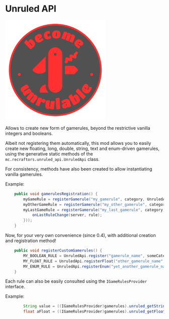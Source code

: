 # Unruled API

<img src="common/src/main/resources/icon.png" alt="mod icon" height="318" width="318">

Allows to create new form of gamerules, beyond the restrictive vanilla integers and booleans.

Albeit not registering them automatically, this mod allows you to easily create new
floating, long, double, string, text and enum-driven gamerules, using the generative static
methods of the `mc.recraftors.unruled_api.UnruledApi` class.

For consistency, methods have also been created to allow instantiating vanilla gamerules.

Example:
```java
    public void gamerulesRegistration() {
        myGameRule = registerGamerule("my_gamerule", category, UnruledApi.createFloat(1.5));
        myOtherGameRule = registerGamerule("my_other_gamerule", category, UnruledApi.createString("some text"));
        myLastGameRule = registerGamerule("my_last_gamerule", category, UnruledApi.createBoolean(false, (server, rule) -> {
            onLastRuleChange(server, rule);
        }));
    }
```

Now, for your very own convenience (since 0.4), with additional creation and registration method!

```java
    public void registerCustomGamerules() {
        MY_BOOLEAN_RULE = UnruledApi.register("gamerule_name", someCategory, UnruledApi.createBoolean(false));
        MY_FLOAT_RULE = UnruledApi.registerFloat("other_gamerule_name", sameOrOtherCategory, 0.5);
        MY_ENUM_RULE = UnruledApi.registerEnum("yet_another_gamerule_name", yetAgainACategory, MyEnumClass.class, MyEnumClass.SOME_VALUE);
    }
```

Each rule can also be easily consulted using the `IGameRulesProvider` interface.

Example:
```java
        String value = ((IGameRulesProvider)gamerules).unruled_getString(myStringGameRule);
        float aFloat = ((IGameRulesProvider)gamerules).unruled_getFloat(myFloatGameRule);
```
